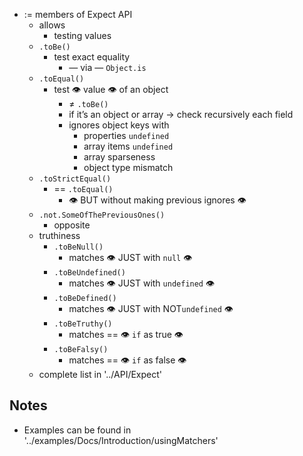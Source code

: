 - := members of Expect API
  - allows
    - testing values
  - `.toBe()`
    - test exact equality
      - — via — `Object.is`
  - `.toEqual()`
    - test 👁️ value 👁️ of an object
      - ≠ `.toBe()`
      - if it’s an object or array → check recursively each field
      - ignores object keys with
        - properties `undefined`
        - array items `undefined`
        - array sparseness
        - object type mismatch
  - `.toStrictEqual()`
    - == `.toEqual()`
      - 👁️ BUT without making previous ignores 👁️
  - `.not.SomeOfThePreviousOnes()`
    - opposite
  - truthiness
    - `.toBeNull()`
      - matches 👁️ JUST with `null` 👁️
    - `.toBeUndefined()`
      - matches 👁️ JUST with `undefined` 👁️
    - `.toBeDefined()`
      - matches 👁️ JUST with NOT`undefined` 👁️
    - `.toBeTruthy()`
      - matches  == 👁️ `if` as true 👁️
    - `.toBeFalsy()`
      - matches  == 👁️ `if` as false 👁️
  - complete list in '../API/Expect'

## Notes
* Examples can be found in '../examples/Docs/Introduction/usingMatchers'
